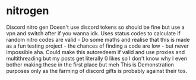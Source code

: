 # nitrogen
Discord nitro gen 
Doesn't use discord tokens so should be fine but use a vpn and switch after if you wanna idk. 
Uses status codes to calculate if random nitro codes are valid - Do some maths and realise that this is made as a fun testing project - the chances of finding a code are low - but never impossible aha.
Could make this autoredeem if valid and use proxies and multithreading but my posts get literally 0 likes so I don't know why I even bother making these in the first place but meh
This is Demonstration purposes only as the farming of discord gifts is probably against their tos.

